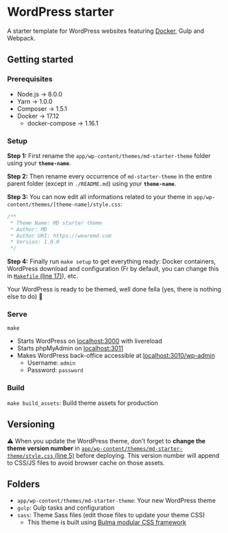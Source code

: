 # WordPress starter
A starter template for WordPress websites featuring [Docker](https://www.docker.com), Gulp and Webpack.

## Getting started

### Prerequisites
* Node.js -> 8.0.0
* Yarn -> 1.0.0
* Composer -> 1.5.1
* Docker -> 17.12
  * docker-compose -> 1.16.1

### Setup
**Step 1:** First rename the `app/wp-content/themes/md-starter-theme` folder using your **`theme-name`**.

**Step 2:** Then rename every occurrence of `md-starter-theme` in the entire parent folder (except in `./README.md`) using your **`theme-name`**.

**Step 3:** You can now edit all informations related to your theme in `app/wp-content/themes/[theme-name]/style.css`:

```css
/**
 * Theme Name: MD starter theme
 * Author: MD
 * Author URI: https://wearemd.com
 * Version: 1.0.0
 */

```

**Step 4:** Finally run `make setup` to get everything ready: Docker containers, WordPress download and configuration (Fr by default, you can change this in [`Makefile` (line 17)](https://github.com/wearemd/wordpress-starter/blob/master/Makefile#L17)), etc.

Your WordPress is ready to be themed, well done fella (yes, there is nothing else to do) 👊

### Serve
`make`
* Starts WordPress on [localhost:3000](http://localhost:3000) with livereload
* Starts phpMyAdmin on [localhost:3011](http://localhost:3011)
* Makes WordPress back-office accessible at [localhost:3010/wp-admin](http://localhost:3010/wp-admin)
  * Username: `admin`
  * Password: `password`

### Build
`make build_assets`: Build theme assets for production

## Versioning
⚠️ When you update the WordPress theme, don’t forget to **change the theme version number** in [`app/wp-content/themes/md-starter-theme/style.css` (line 5)](https://github.com/wearemd/wordpress-starter/blob/master/app/wp-content/themes/md-starter-theme/style.css#L5) before deploying. This version number will append to CSS/JS files to avoid browser cache on those assets.

## Folders
* `app/wp-content/themes/md-starter-theme`: Your new WordPress theme
* `gulp`: Gulp tasks and configuration
* `sass`: Theme Sass files (edit those files to update your theme CSS)
  * This theme is built using [Bulma modular CSS framework](https://bulma.io)
